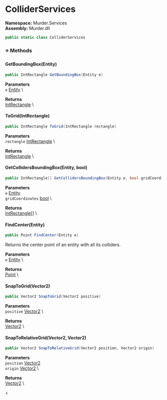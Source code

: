 # ColliderServices

**Namespace:** Murder.Services \
**Assembly:** Murder.dll

```csharp
public static class ColliderServices
```

### ⭐ Methods
#### GetBoundingBox(Entity)
```csharp
public IntRectangle GetBoundingBox(Entity e)
```

**Parameters** \
`e` [Entity](../../Bang/Entities/Entity.html) \

**Returns** \
[IntRectangle](../../Murder/Core/Geometry/IntRectangle.html) \

#### ToGrid(IntRectangle)
```csharp
public IntRectangle ToGrid(IntRectangle rectangle)
```

**Parameters** \
`rectangle` [IntRectangle](../../Murder/Core/Geometry/IntRectangle.html) \

**Returns** \
[IntRectangle](../../Murder/Core/Geometry/IntRectangle.html) \

#### GetCollidersBoundingBox(Entity, bool)
```csharp
public IntRectangle[] GetCollidersBoundingBox(Entity e, bool gridCoordinates)
```

**Parameters** \
`e` [Entity](../../Bang/Entities/Entity.html) \
`gridCoordinates` [bool](https://learn.microsoft.com/en-us/dotnet/api/System.Boolean?view=net-7.0) \

**Returns** \
[IntRectangle[]](../../Murder/Core/Geometry/IntRectangle.html) \

#### FindCenter(Entity)
```csharp
public Point FindCenter(Entity e)
```

Returns the center point of an entity with all its colliders.

**Parameters** \
`e` [Entity](../../Bang/Entities/Entity.html) \

**Returns** \
[Point](../../Murder/Core/Geometry/Point.html) \

#### SnapToGrid(Vector2)
```csharp
public Vector2 SnapToGrid(Vector2 positive)
```

**Parameters** \
`positive` [Vector2](https://learn.microsoft.com/en-us/dotnet/api/System.Numerics.Vector2?view=net-7.0) \

**Returns** \
[Vector2](https://learn.microsoft.com/en-us/dotnet/api/System.Numerics.Vector2?view=net-7.0) \

#### SnapToRelativeGrid(Vector2, Vector2)
```csharp
public Vector2 SnapToRelativeGrid(Vector2 position, Vector2 origin)
```

**Parameters** \
`position` [Vector2](https://learn.microsoft.com/en-us/dotnet/api/System.Numerics.Vector2?view=net-7.0) \
`origin` [Vector2](https://learn.microsoft.com/en-us/dotnet/api/System.Numerics.Vector2?view=net-7.0) \

**Returns** \
[Vector2](https://learn.microsoft.com/en-us/dotnet/api/System.Numerics.Vector2?view=net-7.0) \



⚡